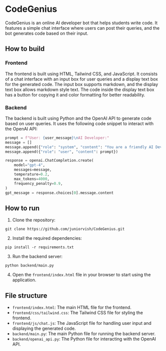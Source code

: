 # CodeGenius

CodeGenius is an online AI developer bot that helps students write code. It features a simple chat interface where users can post their queries, and the bot generates code based on their input.

## How to build

### Frontend

The frontend is built using HTML, Tailwind CSS, and JavaScript. It consists of a chat interface with an input box for user queries and a display text box for the generated code. The input box supports markdown, and the display text box allows markdown style text. The code inside the display text box has a button for copying it and color formatting for better readability.

### Backend

The backend is built using Python and the OpenAI API to generate code based on user queries. It uses the following code snippet to interact with the OpenAI API:

```python
prompt = f"User: {user_message}\nAI Developer:"
message = []
message.append({"role": "system", "content": "You are a friendly AI Developer"})
message.append({"role": "user", "content": prompt})

response = openai.ChatCompletion.create(
    model="gpt-4",
    messages=message,
    temperature=0.2,
    max_tokens=4000,
    frequency_penalty=0.9,
)
gpt_message = response.choices[0].message.content
```

## How to run

1. Clone the repository:

```
git clone https://github.com/juniorvish/CodeGenius.git
```

2. Install the required dependencies:

```
pip install -r requirements.txt
```

3. Run the backend server:

```
python backend/main.py
```

4. Open the `frontend/index.html` file in your browser to start using the application.

## File structure

- `frontend/index.html`: The main HTML file for the frontend.
- `frontend/css/tailwind.css`: The Tailwind CSS file for styling the frontend.
- `frontend/js/chat.js`: The JavaScript file for handling user input and displaying the generated code.
- `backend/main.py`: The main Python file for running the backend server.
- `backend/openai_api.py`: The Python file for interacting with the OpenAI API.